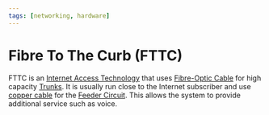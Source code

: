 ```yaml
---
tags: [networking, hardware]
---
```


# Fibre To The Curb (FTTC)

FTTC is an [Internet Access Technology](202303272001.md) that uses
[Fibre-Optic Cable](202209021233.md) for high capacity
[Trunks](202303272107.md). It is usually run close to the Internet subscriber
and use [copper cable](202210111820.md) for the [Feeder Circuit](202303272108.md).
This allows the system to provide additional service such as voice.
